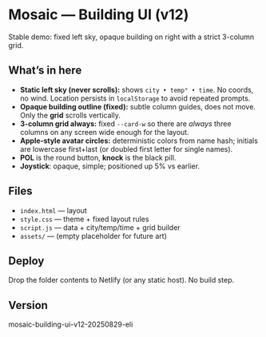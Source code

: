 # Mosaic — Building UI (v12)

Stable demo: fixed left sky, opaque building on right with a strict 3-column grid.

## What’s in here
- **Static left sky (never scrolls):** shows `city • temp° • time`. No coords, no wind. Location persists in `localStorage` to avoid repeated prompts.
- **Opaque building outline (fixed):** subtle column guides, does not move. Only the **grid** scrolls vertically.
- **3-column grid always:** fixed `--card-w` so there are *always* three columns on any screen wide enough for the layout.
- **Apple‑style avatar circles:** deterministic colors from name hash; initials are lowercase first+last (or doubled first letter for single names).
- **POL** is the round button, **knock** is the black pill.
- **Joystick**: opaque, simple; positioned up 5% vs earlier.

## Files
- `index.html` — layout
- `style.css` — theme + fixed layout rules
- `script.js` — data + city/temp/time + grid builder
- `assets/` — (empty placeholder for future art)

## Deploy
Drop the folder contents to Netlify (or any static host). No build step.

## Version
mosaic-building-ui-v12-20250829-eli
